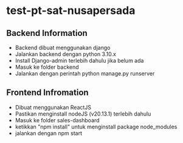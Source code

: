 # test-pt-sat-nusapersada
## Backend Information
- Backend dibuat menggunakan django
- Jalankan backend dengan python 3.10.x
- Install Django-admin terlebih dahulu jika belum ada
- Masuk ke folder backend
- Jalankan dengan perintah python manage.py runserver
## Frontend Infromation
- Dibuat menggunakan ReactJS
- Pastikan menginstall nodeJS (v20.13.1) terlebih dahulu
- Masuk ke folder sales-dashboard
- ketikkan "npm install" untuk menginstall package node_modules
- jalankan dengan npm start